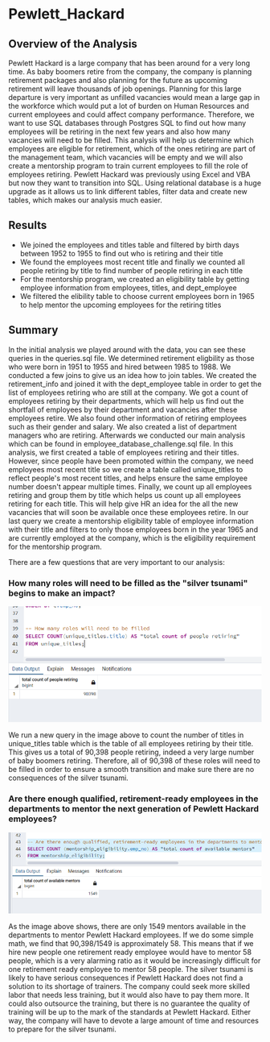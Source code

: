 # Pewlett_Hackard

## Overview of the Analysis
Pewlett Hackard is a large company that has been around for a very long time. As baby boomers retire from the company, the company is planning retirement packages and also planning for the future as upcoming retirement will leave thousands of job openings. Planning for this large departure is very important as unfilled vacancies would mean a large gap in the workforce which would put a lot of burden on Human Resources and current employees and could affect company performance. Therefore, we want to use SQL databases through Postgres SQL to find out how many employees will be retiring in the next few years and also how many vacancies will need to be filled. This analysis will help us determine which employees are eligible for retirement, which of the ones retiring are part of the management team, which vacancies will be empty and we will also create a mentorship program to train current employees to fill the role of employees retiring. Pewlett Hackard was previously using Excel and VBA but now they want to transition into SQL. Using relational database is a huge upgrade as it allows us to link different tables, filter data and create new tables, which makes our analysis much easier. 

## Results 
* We joined the employees and titles table and filtered by birth days between 1952 to 1955 to find out who is retiring and their title
* We found the employees most recent title and finally we counted all people retiring by title to find number of people retiring in each title
* For the mentorship program, we created an eligibility table by getting employee information from employees, titles, and dept_employee 
* We filtered the elibility table to choose current employees born in 1965 to help mentor the upcoming employees for the retiring titles

## Summary 
In the initial analysis we played around with the data, you can see these queries in the queries.sql file. We determined retirement eligbility as those who were born in 1951 to 1955 and hired between 1985 to 1988. We conducted a few joins to give us an idea how to join tables. We created the retirement_info and joined it with the dept_employee table in order to get the list of employees retiring who are still at the company. We got a count of employees retiring by their departments, which will help us find out the shortfall of employees by their department and vacancies after these employees retire. We also found other information of retiring employees such as their gender and salary. We also created a list of department managers who are retiring. Afterwards we conducted our main analysis which can be found in employee_database_challenge.sql file. In this analysis, we first created a table of employees retiring and their titles. However, since people have been promoted within the company, we need employees most recent title so we create a table called unique_titles to reflect people's most recent titles, and helps ensure the same employee number doesn't appear multiple times. Finally, we count up all employees retiring and group them by title which helps us count up all employees retiring for each title. This will help give HR an idea for the all the new vacancies that will soon be available once these employees retire. In our last query we create a mentorship eligibility table of employee information with their title and filters to only those employees born in the year 1965 and are currently employed at the company, which is the eligibility requirement for the mentorship program.

There are a few questions that are very important to our analysis:

### How many roles will need to be filled as the "silver tsunami" begins to make an impact?

![](Images/Roles_to_be_filled.PNG)

We run a new query in the image above to count the number of titles in unique_titles table which is the table of all employees retiring by their title. This gives us a total of 90,398 people retiring, indeed a very large number of baby boomers retiring. Therefore, all of 90,398 of these roles will need to be filled in order to ensure a smooth transition and make sure there are no consequences of the silver tsunami.

### Are there enough qualified, retirement-ready employees in the departments to mentor the next generation of Pewlett Hackard employees?

![](Images/Are_there_enough.PNG)

As the image above shows, there are only 1549 mentors available in the departments to mentor Pewlett Hackard employees. If we do some simple math, we find that 90,398/1549 is approximately 58. This means that if we hire new people one retirement ready employee would have to mentor 58 people, which is a very alarming ratio as it would be increasingly difficult for one retirement ready employee to mentor 58 people. The silver tsunami is likely to have serious consequences if Pewlett Hackard does not find a solution to its shortage of trainers. The company could seek more skilled labor that needs less training, but it would also have to pay them more. It could also outsource the training, but there is no guarantee the quality of training will be up to the mark of the standards at Pewlett Hackard. Either way, the company will have to devote a large amount of time and resources to prepare for the silver tsunami. 
